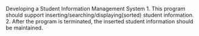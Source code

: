 Developing a Student Information Management System
    1. This program should support inserting/searching/displaying(sorted) student information.
    2. After the program is terminated, the inserted student information should be maintained.
